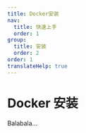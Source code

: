 ```yaml
---
title: Docker安装
nav:
  title: 快速上手
  order: 1
group:
  title: 安装
  order: 2
order: 1
translateHelp: true
---
```


# Docker 安装

Balabala...
